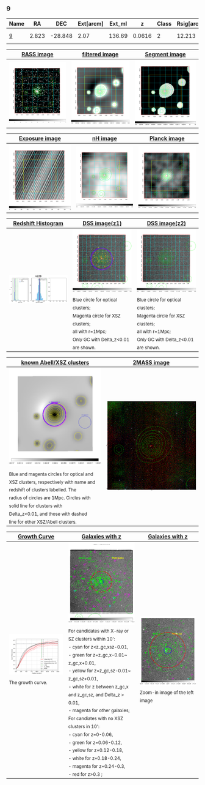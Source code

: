 <div STYLE="page-break-after: always;"></div>

### 9

|Name          |RA          |DEC      | Ext[arcm] | Ext_ml | z    | Class| Rsig[arcmin] | CRsig[c/s] | CR500[c/s] | R500[Mpc] |L500[erg/s]|F500[erg/s/cm^2]| M500[Msun]|Tx[keV]|beta|GC(XSZ,Delta_z<0.01)| GC(OPT,Delta_z<0.01)|GC|alias|
|--------------|------------|------------|---|---|-----------|--------|------|------|----|----|----|----|----|----|----|----|----|----|---|
|[9](script/9.md)     | 2.823       | -28.848       | 2.07    | 136.69   | 0.0616 | 2   | 12.213 |0.621 |0.627 |0.930 |1.136e+44 |1.246e-11 |2.421e+14 |3.767 |0.694 |Tar, |Wen, |Tar, A, |k228|

|[RASS image](../image/9/9_img.pdf)|[filtered image](../image/9/9_fil.pdf)|[Segment image](../image/9/9_seg.pdf)|
|-------------------|--------------------|-------------------|
| <img src="../image/9/9_img.png" width="300">  | <img src="../image/9/9_fil.png" width="300">   | <img src="../image/9/9_seg.png" width="300">  |

|[Exposure image](../image/9/9_mex.pdf)| [nH image](../image/9/9_nh.pdf)| [Planck image](../image/9/9_p.pdf)|
|-------------------|--------------------|-------------------|
|<img src="../image/9/9_mex.png" width="300">   | <img src="../image/9/9_nh.png" width="300">    | <img src="../image/9/9_p.png" width="300"> |

|[Redshift Histogram](../image/9/9_zg.pdf) | [DSS image(z1)](../image/9/9_dss_z1.pdf)      |  [DSS image(z2)](../image/9/9_dss_z2.pdf)    |
|-------------------|--------------------|-------------------|
|<img src="../image/9/9_zg.png" width="300"> |<img src="../image/9/9_dss_z1.png" width="300"> <sub><br>Blue circle for optical clusters; <br>Magenta circle for XSZ clusters; <br>all with r=1Mpc; <br>Only GC with Delta_z<0.01 are shown. </sub>| <img src="../image/9/9_dss_z2.png" width="300"><sub><br>Blue circle for optical clusters; <br>Magenta circle for XSZ clusters; <br>all with r=1Mpc; <br>Only GC with Delta_z<0.01 are shown. </sub> |

|[known Abell/XSZ clusters](../image/9/9_m.pdf) | [2MASS image](../image/9/9_2mass.pdf)      |
|-------------------|-------------------|
|<img src=../image/9/9_m.png width="300"> <sub><br>Blue and magenta circles for optical and <br>XSZ clusters, respectively with name and <br>redshift of clusters labelled. The <br>radius of circles are 1Mpc. Circles with <br>solid line for clusters with <br>Delta_z<0.01, and those with dashed <br>line for other XSZ/Abell clusters.        </sub>|<img src="../image/9/9_2mass.png" width="300">  |

|[Growth Curve](../image/9/9_gca_all.png) |[Galaxies with z](../image/9/9_opt_ned.pdf) |[Galaxies with z](../image/9/9_opt_ned_zoom.pdf) |
|-------------------|-------------------|-------------------|
| <img src="../image/9/9_gca_all.png" width="300"> <sub><br>The growth curve.</sub>| <img src=../image/9/9_opt_ned.png width="300"> <br><sub> For candidates with X-ray or SZ clusters within 10': <br> - cyan for z<z_gc,xsz-0.01, <br> - green for z=z_gc,x-0.01~ z_gc,x+0.01, <br> - yellow for z=z_gc,sz-0.01~ z_gc,sz+0.01, <br> - white for z between z_gc,x and z_gc,sz, and Delta_z > 0.01, <br> - magenta for other galaxies; <br>For candiates with no XSZ clusters in 10': <br> - cyan for z=0-0.06, <br> - green for z=0.06-0.12, <br> - yellow for z=0.12-0.18, <br> - white for z=0.18-0.24, <br> - magenta for z=0.24-0.3, <br> - red for z>0.3 ;  </sub>|<img src=../image/9/9_opt_ned_zoom.png width="300">  <br><sub> Zoom-in image of the left image</sub>|




